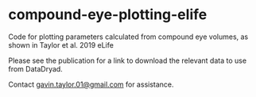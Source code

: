 # compound-eye-plotting-elife
Code for plotting parameters calculated from compound eye volumes, as shown in Taylor et al. 2019 eLife

Please see the publication for a link to download the relevant data to use from DataDryad.

Contact gavin.taylor.01@gmail.com for assistance.
